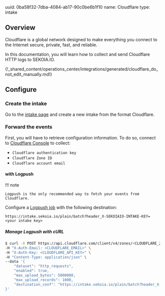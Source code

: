 uuid: 0ba58f32-7dba-4084-ab17-90c0be6b1f10
name: Cloudflare
type: intake

## Overview

Cloudflare is a global network designed to make everything you connect to the Internet secure, private, fast, and reliable.

In this documentation, you will learn how to collect and send Cloudflare HTTP logs to SEKOIA.IO.

{!_shared_content/operations_center/integrations/generated/cloudflare_do_not_edit_manually.md!}

## Configure

### Create the intake

Go to the [intake page](https://app.sekoia.io/operations/intakes) and create a new intake from the format Cloudflare.

### Forward the events

First, you will have to retrieve configuration information.
To do so, connect to [Cloudflare Console](https://dash.cloudflare.com/) to collect:

- `Cloudflare authentication key`
- `Cloudflare Zone ID`
- `Cloudflare account email`

#### with Logpush

!!! note

    Logpush is the only recommended way to fetch your events from Cloudflare.

Configure a [Logpush job](https://developers.cloudflare.com/logs/reference/logpush-api-configuration/) with the following destination:

`https://intake.sekoia.io/plain/batch?header_X-SEKOIAIO-INTAKE-KEY=<your intake key>`


##### Manage Logpush with cURL

```bash
$ curl -X POST https://api.cloudflare.com/client/v4/zones/<CLOUDFLARE_ZONE_ID>/logpush/jobs \
-H "X-Auth-Email: <CLOUDFLARE_EMAIL>" \
-H "X-Auth-Key: <CLOUDFLARE_API_KEY>" \
-H "Content-Type: application/json" \
--data '{
    "dataset": "http_requests",
    "enabled": true,
    "max_upload_bytes": 5000000,
    "max_upload_records": 1000,
    "destination_conf": "https://intake.sekoia.io/plain/batch?header_X-SEKOIAIO-INTAKE-KEY=<INTAKE_KEY>"
}'
```

